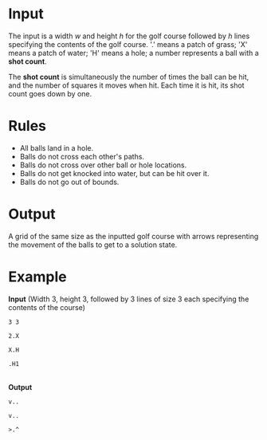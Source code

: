 <h1>Input</h1>
<p>The input is a width <em>w</em> and height <em>h</em> for the golf course followed by <em>h</em> lines specifying the contents of the golf course. '.' means a patch of grass; 'X' means a patch of water; 'H' means a hole; a number represents a ball with a <strong>shot count</strong>.
</p>
<p>
The <strong>shot count</strong> is simultaneously the number of times the ball can be hit, and the number of squares it moves when hit. Each time it is hit, its shot count goes down by one.
</p>
<p>
<h1>Rules</h1>
<ul>
<li>All balls land in a hole.</li>
<li>Balls do not cross each other's paths.</li>
<li>Balls do not cross over other ball or hole locations.</li>
<li>Balls do not get knocked into water, but can be hit over it.</li>
<li>Balls do not go out of bounds.</li>
</ul>
</p>
<h1>Output</h1>
<p>
A grid of the same size as the inputted golf course with arrows representing the movement of the balls to get to a solution state.
</p>
<h1>Example</h1>
<p>
<strong>Input</strong> (Width 3, height 3, followed by 3 lines of size 3 each specifying the contents of the course)<br />
<code>
3 3<br />
2.X<br />
X.H<br />
.H1<br />
</code><br />
<strong>Output</strong><br />
<code>
v..<br />
v..<br />
>.^<br />
</code>
</p>


